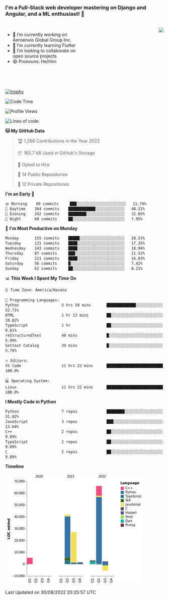 ### I'm a Full-Stack web developer mastering on Django and Angular, and a ML enthusiast!  👋

<br/>

<img align="right" height="250"  src="https://media1.giphy.com/media/qgQUggAC3Pfv687qPC/giphy.gif?cid=ecf05e470ttfxgsj072btembitu1zn4ti3t3cdyg4jo5b3by&rid=giphy.gif&ct=g" />

 <div style="width:50%">
    <ul>
      <li>🔭 I’m currently working on Aeroenvio Global Group Inc.</li>
      <li>🌱 I’m currently learning Flutter</li>
      <li>👯 I’m looking to collaborate on open source projects</li>
      <li>😄 Pronouns: He/Him</li>
<!--       <li>⚡ Fun fact: I started my first professional project for a company as web dev without knowing any JS </li> -->
    </ul>
  </div>
  
<br/><br/><br/>

[![trophy](https://github-profile-trophy.vercel.app/?username=dfg-98&row=3&column=3&theme=monokai)](https://github.com/ryo-ma/github-profile-trophy)


<!--START_SECTION:waka-->
![Code Time](http://img.shields.io/badge/Code%20Time-422%20hrs%2039%20mins-blue)

![Profile Views](http://img.shields.io/badge/Profile%20Views-0-blue)

![Lines of code](https://img.shields.io/badge/From%20Hello%20World%20I%27ve%20Written-142%20Thousand%20lines%20of%20code-blue)

**🐱 My GitHub Data** 

> 🏆 1,266 Contributions in the Year 2022
 > 
> 📦 165.7 kB Used in GitHub's Storage 
 > 
> 💼 Opted to Hire
 > 
> 📜 14 Public Repositories 
 > 
> 🔑 12 Private Repositories  
 > 
**I'm an Early 🐤** 

```text
🌞 Morning    89 commits     ███░░░░░░░░░░░░░░░░░░░░░░   11.79% 
🌆 Daytime    364 commits    ████████████░░░░░░░░░░░░░   48.21% 
🌃 Evening    242 commits    ████████░░░░░░░░░░░░░░░░░   32.05% 
🌙 Night      60 commits     ██░░░░░░░░░░░░░░░░░░░░░░░   7.95%

```
📅 **I'm Most Productive on Monday** 

```text
Monday       155 commits    █████░░░░░░░░░░░░░░░░░░░░   20.53% 
Tuesday      131 commits    ████░░░░░░░░░░░░░░░░░░░░░   17.35% 
Wednesday    143 commits    ████░░░░░░░░░░░░░░░░░░░░░   18.94% 
Thursday     87 commits     ███░░░░░░░░░░░░░░░░░░░░░░   11.52% 
Friday       121 commits    ████░░░░░░░░░░░░░░░░░░░░░   16.03% 
Saturday     56 commits     █░░░░░░░░░░░░░░░░░░░░░░░░   7.42% 
Sunday       62 commits     ██░░░░░░░░░░░░░░░░░░░░░░░   8.21%

```


📊 **This Week I Spent My Time On** 

```text
⌚︎ Time Zone: America/Havana

💬 Programming Languages: 
Python                   5 hrs 59 mins       █████████████░░░░░░░░░░░░   52.71% 
HTML                     1 hr 13 mins        ██░░░░░░░░░░░░░░░░░░░░░░░   10.82% 
TypeScript               1 hr                ██░░░░░░░░░░░░░░░░░░░░░░░   8.81% 
reStructuredText         40 mins             █░░░░░░░░░░░░░░░░░░░░░░░░   5.99% 
Gettext Catalog          39 mins             █░░░░░░░░░░░░░░░░░░░░░░░░   5.78%

🔥 Editors: 
VS Code                  11 hrs 22 mins      █████████████████████████   100.0%

💻 Operating System: 
Linux                    11 hrs 22 mins      █████████████████████████   100.0%

```

**I Mostly Code in Python** 

```text
Python                   7 repos             ████████░░░░░░░░░░░░░░░░░   31.82% 
JavaScript               3 repos             ███░░░░░░░░░░░░░░░░░░░░░░   13.64% 
C++                      2 repos             ██░░░░░░░░░░░░░░░░░░░░░░░   9.09% 
TypeScript               2 repos             ██░░░░░░░░░░░░░░░░░░░░░░░   9.09% 
C                        2 repos             ██░░░░░░░░░░░░░░░░░░░░░░░   9.09%

```


**Timeline**

![Chart not found](https://raw.githubusercontent.com/dfg-98/dfg-98/main/charts/bar_graph.png) 


 Last Updated on 30/08/2022 20:25:57 UTC
<!--END_SECTION:waka-->
